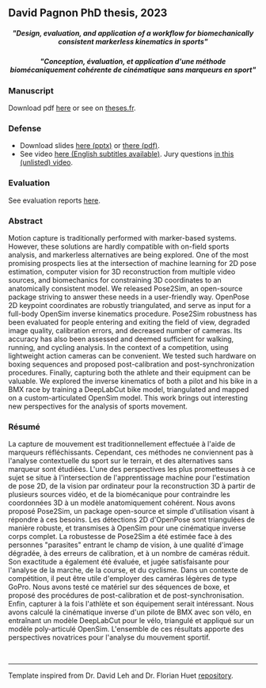 ## David Pagnon PhD thesis, 2023
<h5 align="center">"Design, evaluation, and application of a workflow for biomechanically consistent markerless kinematics in sports"</h5>
<h5 align="center">"Conception, évaluation, et application d'une méthode biomécaniquement cohérente de cinématique sans marqueurs en sport"</h5>

### Manuscript
Download pdf <a href="https://github.com/davidpagnon/These_David_Pagnon/raw/main/Manuscript/Manuscrit/David_Pagnon_PhD_Manuscript_2022.pdf">here</a> or see on [theses.fr](https://www.theses.fr/2023GRALM001).


### Defense
- Download slides <a href="https://github.com/davidpagnon/These_David_Pagnon/raw/main/Defense/David_Pagnon_PhD_Defense_2023.pptx">here (pptx)</a> or <a href="https://github.com/davidpagnon/These_David_Pagnon/raw/main/Defense/David_Pagnon_PhD_Defense_2023.pdf">there (pdf)</a>. 
- See video <a href="https://youtu.be/3XmO5lJyNcw">here (English subtitles available)</a>. Jury questions <a href="https://youtu.be/wVt-ZvjUKe0">in this (unlisted) video</a>. 

### Evaluation
See evaluation reports <a href="https://github.com/davidpagnon/These_David_Pagnon/tree/main/Evaluation">here</a>.

### Abstract
Motion capture is traditionally performed with marker-based systems. However, these solutions are hardly compatible with on-field sports analysis, and markerless alternatives are being explored. One of the most promising prospects lies at the intersection of machine learning for 2D pose estimation, computer vision for 3D reconstruction from multiple video sources, and biomechanics for constraining 3D coordinates to an anatomically consistent model. We released Pose2Sim, an open-source package striving to answer these needs in a user-friendly way. OpenPose 2D keypoint coordinates are robustly triangulated, and serve as input for a full-body OpenSim inverse kinematics procedure. Pose2Sim robustness has been evaluated for people entering and exiting the field of view, degraded image quality, calibration errors, and decreased number of cameras. Its accuracy has also been assessed and deemed sufficient for walking, running, and cycling analysis. In the context of a competition, using lightweight action cameras can be convenient. We tested such hardware on boxing sequences and proposed post-calibration and post-synchronization procedures. Finally, capturing both the athlete and their equipment can be valuable. We explored the inverse kinematics of both a pilot and his bike in a BMX race by training a DeepLabCut bike model, triangulated and mapped on a custom-articulated OpenSim model. This work brings out interesting new perspectives for the analysis of sports movement.

### Résumé
La capture de mouvement est traditionnellement effectuée à l'aide de marqueurs réfléchissants. Cependant, ces méthodes ne conviennent pas à l'analyse contextuelle du sport sur le terrain, et des alternatives sans marqueur sont étudiées. L'une des perspectives les plus prometteuses à ce sujet se situe à l'intersection de l'apprentissage machine pour l'estimation de pose 2D, de la vision par ordinateur pour la reconstruction 3D à partir de plusieurs sources vidéo, et de la biomécanique pour contraindre les coordonnées 3D à un modèle anatomiquement cohérent. Nous avons proposé Pose2Sim, un package open-source et simple d'utilisation visant à répondre à ces besoins. Les détections 2D d'OpenPose sont triangulées de manière robuste, et transmises à OpenSim pour une cinématique inverse corps complet. La robustesse de Pose2Sim a été estimée face à des personnes "parasites" entrant le champ de vision, à une qualité d'image dégradée, à des erreurs de calibration, et à un nombre de caméras réduit. Son exactitude a également été évaluée, et jugée satisfaisante pour l'analyse de la marche, de la course, et du cyclisme. Dans un contexte de compétition, il peut être utile d'employer des caméras légères de type GoPro. Nous avons testé ce matériel sur des séquences de boxe, et proposé des procédures de post-calibration et de post-synchronisation. Enfin, capturer à la fois l'athlète et son équipement serait intéressant. Nous avons calculé la cinématique inverse d'un pilote de BMX avec son vélo, en entraînant un modèle DeepLabCut pour le vélo, triangulé et appliqué sur un modèle poly-articulé OpenSim. L'ensemble de ces résultats apporte des perspectives novatrices pour l'analyse du mouvement sportif.



</br>

---

Template inspired from Dr. David Leh and Dr. Florian Huet <a href="https://github.com/JeanCollomb/Template_rapport_these">repository</a>.

